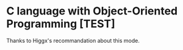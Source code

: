 # C language with Object-Oriented Programming [TEST]

Thanks to Higgx's recommandation about this mode.